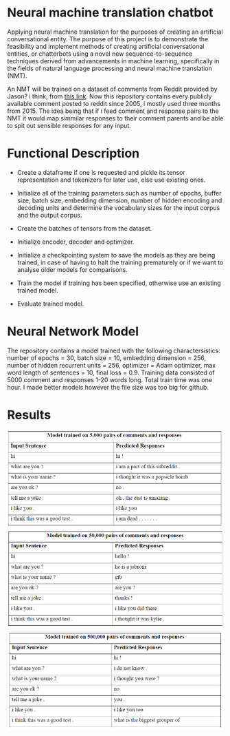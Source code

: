 # Neural machine translation chatbot 

Applying neural machine translation for the purposes of creating an artificial conversational entity. 
The purpose of this project is to demonstrate the feasibility and implement methods of creating
artificial conversational entities, or chatterbots using a novel new sequence-to-sequence techniques derived 
from advancements in machine learning, specifically in the fields of natural language processing and 
neural machine translation (NMT).

An NMT will be trained on a dataset of comments from Reddit provided by Jason? i think, from [this link](https://files.pushshift.io/reddit/comments/). Now this repository contains every publicly available comment posted to reddit since 2005, i mostly used three months from 2015. The idea being that if i feed comment and response pairs to the NMT it would map simmilar responses to their comment parents and be able to spit out sensible responses for any input.

# Functional Description
  - Create a dataframe if one is requested and pickle its tensor representation and tokenizers
    for later use, else use existing ones.
    
  - Initialize all of the training parameters such as number of epochs, buffer size, batch size,
    embedding dimension, number of hidden encoding and decoding units and determine the
    vocabulary sizes for the input corpus and the output corpus.
    
  - Create the batches of tensors from the dataset.
  
  - Initialize encoder, decoder and optimizer.
  
  - Initialize a checkpointing system to save the models as they are being trained, in case of
    having to halt the training prematurely or if we want to analyse older models for
    comparisons.
    
  - Train the model if training has been specified, otherwise use an existing trained model.
  
  - Evaluate trained model.

# Neural Network Model
The repository contains a model trained with the following charactersistics: number of epochs = 30, batch size = 10, embedding
dimension = 256, number of hidden recurrent units = 256, optimizer = Adam optimizer, max word length of sentences = 10, final loss = 0.9. Training data consisted of 5000 comment and responses 1-20 words long.
Total train time was one hour. I made better models however the file size was too big for github.

# Results
![results 1](https://github.com/JustCallMeRob/neural-machine-translation-chatbot/blob/master/results/1.PNG)
![results 2](https://github.com/JustCallMeRob/neural-machine-translation-chatbot/blob/master/results/2.PNG)
![results 3](https://github.com/JustCallMeRob/neural-machine-translation-chatbot/blob/master/results/3.PNG)
